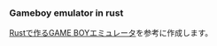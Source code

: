 ### Gameboy emulator in rust
[Rustで作るGAME BOYエミュレータ](https://techbookfest.org/product/sBn8hcABDYBMeZxGvpWapf)を参考に作成します。
